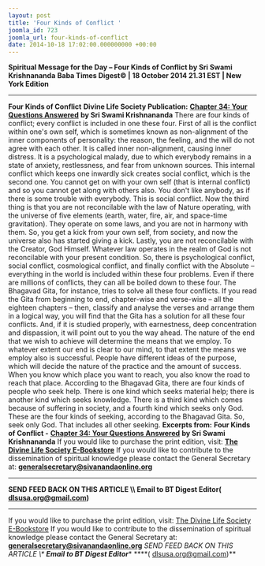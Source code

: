 ```yaml
---
layout: post
title: 'Four Kinds of Conflict '
joomla_id: 723
joomla_url: four-kinds-of-conflict
date: 2014-10-18 17:02:00.000000000 +00:00
---
```

**Spiritual Message for the Day – Four Kinds of Conflict by Sri Swami Krishnananda**
**Baba Times Digest© | 18 October 2014 21.31 EST | New York Edition**
* * *  
**Four Kinds of Conflict**
**Divine Life Society Publication:** [**Chapter 34: Your Questions Answered**](http://www.swami-krishnananda.org/ans/ans_34.html) **by Sri Swami Krishnananda**
There are four kinds of conflict; every conflict is included in one these four. First of all is the conflict within one's own self, which is sometimes known as non-alignment of the inner components of personality: the reason, the feeling, and the will do not agree with each other. It is called inner non-alignment, causing inner distress. It is a psychological malady, due to which everybody remains in a state of anxiety, restlessness, and fear from unknown sources.
This internal conflict which keeps one inwardly sick creates social conflict, which is the second one. You cannot get on with your own self (that is internal conflict) and so you cannot get along with others also. You don't like anybody, as if there is some trouble with everybody. This is social conflict.
Now the third thing is that you are not reconcilable with the law of Nature operating, with the universe of five elements (earth, water, fire, air, and space-time gravitation). They operate on some laws, and you are not in harmony with them. So, you get a kick from your own self, from society, and now the universe also has started giving a kick. Lastly, you are not reconcilable with the Creator, God Himself. Whatever law operates in the realm of God is not reconcilable with your present condition. So, there is psychological conflict, social conflict, cosmological conflict, and finally conflict with the Absolute – everything in the world is included within these four problems. Even if there are millions of conflicts, they can all be boiled down to these four.
The Bhagavad Gita, for instance, tries to solve all these four conflicts. If you read the Gita from beginning to end, chapter-wise and verse-wise – all the eighteen chapters – then, classify and analyse the verses and arrange them in a logical way, you will find that the Gita has a solution for all these four conflicts. And, if it is studied properly, with earnestness, deep concentration and dispassion, it will point out to you the way ahead.
The nature of the end that we wish to achieve will determine the means that we employ. To whatever extent our end is clear to our mind, to that extent the means we employ also is successful. People have different ideas of the purpose, which will decide the nature of the practice and the amount of success. When you know which place you want to reach, you also know the road to reach that place.
According to the Bhagavad Gita, there are four kinds of people who seek help. There is one kind which seeks material help; there is another kind which seeks knowledge. There is a third kind which comes because of suffering in society, and a fourth kind which seeks only God. These are the four kinds of seeking, according to the Bhagavad Gita. So, seek only God. That includes all other seeking.
**Excerpts from:**  **Four Kinds of Conflict -** [**Chapter 34: Your Questions Answered**](http://www.swami-krishnananda.org/ans/ans_34.html) **by Sri Swami Krishnananda**
If you would like to purchase the print edition, visit: **[The Divine Life Society E-Bookstore](http://www.dlshq.org/download/download.htm)**
If you would like to contribute to the dissemination of spiritual knowledge please contact the General Secretary at: [](mailto:%20%3Cscript%20type=%27text/javascript%27%3E%20%3C%21--%20var%20prefix%20=%20%27ma%27%20+%20%27il%27%20+%20%27to%27;%20var%20path%20=%20%27hr%27%20+%20%27ef%27%20+%20%27=%27;%20var%20addy57016%20=%20%27generalsecretary%27%20+%20%27@%27;%20addy57016%20=%20addy57016%20+%20%27sivanandaonline%27%20+%20%27.%27%20+%20%27org%27;%20document.write%28%27%3Ca%20%27%20+%20path%20+%20%27%5C%27%27%20+%20prefix%20+%20%27:%27%20+%20addy57016%20+%20%27%5C%27%3E%27%29;%20document.write%28addy57016%29;%20document.write%28%27%3C%5C/a%3E%27%29;%20//--%3E%5Cn%20%3C/script%3E%3Cscript%20type=%27text/javascript%27%3E%20%3C%21--%20document.write%28%27%3Cspan%20style=%5C%27display:%20none;%5C%27%3E%27%29;%20//--%3E%20%3C/script%3EThis%20email%20address%20is%20being%20protected%20from%20spambots.%20You%20need%20JavaScript%20enabled%20to%20view%20it.%20%3Cscript%20type=%27text/javascript%27%3E%20%3C%21--%20document.write%28%27%3C/%27%29;%20document.write%28%27span%3E%27%29;%20//--%3E%20%3C/script%3E?subject=Contribution%20to%20Dissemination%20of%20Spiritual%20Knowledge) **generalsecretary@sivanandaonline.org**
****
**SEND FEED BACK ON THIS ARTICLE \\\ Email to BT Digest Editor[](mailto:%20%3Cscript%20type=%27text/javascript%27%3E%20%3C%21--%20var%20prefix%20=%20%27ma%27%20+%20%27il%27%20+%20%27to%27;%20var%20path%20=%20%27hr%27%20+%20%27ef%27%20+%20%27=%27;%20var%20addy72654%20=%20%27dlsusa.org%27%20+%20%27@%27;%20addy72654%20=%20addy72654%20+%20%27gmail%27%20+%20%27.%27%20+%20%27com%27;%20document.write%28%27%3Ca%20%27%20+%20path%20+%20%27%5C%27%27%20+%20prefix%20+%20%27:%27%20+%20addy72654%20+%20%27%5C%27%3E%27%29;%20document.write%28addy72654%29;%20document.write%28%27%3C%5C/a%3E%27%29;%20//--%3E%5Cn%20%3C/script%3E%3Cscript%20type=%27text/javascript%27%3E%20%3C%21--%20document.write%28%27%3Cspan%20style=%5C%27display:%20none;%5C%27%3E%27%29;%20//--%3E%20%3C/script%3EThis%20email%20address%20is%20being%20protected%20from%20spambots.%20You%20need%20JavaScript%20enabled%20to%20view%20it.%20%3Cscript%20type=%27text/javascript%27%3E%20%3C%21--%20document.write%28%27%3C/%27%29;%20document.write%28%27span%3E%27%29;%20//--%3E%20%3C/script%3E?subject=DLS%20Posts)( [dlsusa.org@gmail.com](mailto:dlsusa.org@gmail.com))**
* * *
  
If you would like to purchase the print edition, visit: [The Divine Life Society E-Bookstore](http://www.dlshq.org/download/download.htm)
If you would like to contribute to the dissemination of spiritual knowledge please contact the General Secretary at: **[generalsecretary@sivanandaonline.org](mailto:generalsecretary@sivanandaonline.org)**
**SEND FEED BACK ON THIS ARTICLE \\\**  **Email to BT Digest Editor**** [](mailto:%20%3Cscript%20type=%27text/javascript%27%3E%20%3C%21--%20var%20prefix%20=%20%27ma%27%20+%20%27il%27%20+%20%27to%27;%20var%20path%20=%20%27hr%27%20+%20%27ef%27%20+%20%27=%27;%20var%20addy72654%20=%20%27dlsusa.org%27%20+%20%27@%27;%20addy72654%20=%20addy72654%20+%20%27gmail%27%20+%20%27.%27%20+%20%27com%27;%20document.write%28%27%3Ca%20%27%20+%20path%20+%20%27%5C%27%27%20+%20prefix%20+%20%27:%27%20+%20addy72654%20+%20%27%5C%27%3E%27%29;%20document.write%28addy72654%29;%20document.write%28%27%3C%5C/a%3E%27%29;%20//--%3E%5Cn%20%3C/script%3E%3Cscript%20type=%27text/javascript%27%3E%20%3C%21--%20document.write%28%27%3Cspan%20style=%5C%27display:%20none;%5C%27%3E%27%29;%20//--%3E%20%3C/script%3EThis%20email%20address%20is%20being%20protected%20from%20spambots.%20You%20need%20JavaScript%20enabled%20to%20view%20it.%20%3Cscript%20type=%27text/javascript%27%3E%20%3C%21--%20document.write%28%27%3C/%27%29;%20document.write%28%27span%3E%27%29;%20//--%3E%20%3C/script%3E?subject=DLS%20Posts)****( [dlsusa.org@gmail.com](mailto:dlsusa.org@gmail.com))**  
